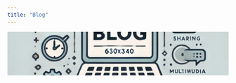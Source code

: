 ```yaml
---
title: "Blog"
---
```

<img src="Blog.webp" alt="Blog" style="width: 100%; height: 100px; object-fit: cover;">

